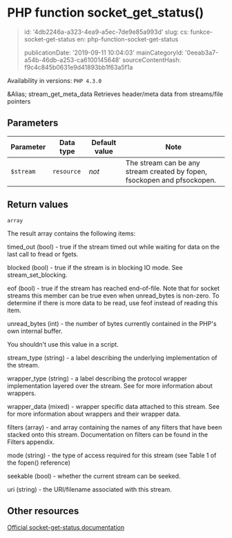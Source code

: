 PHP function socket_get_status()
================================

> id: '4db2246a-a323-4ea9-a5ec-7de9e85a993d'
> slug:
> 	cs: funkce-socket-get-status
> 	en: php-function-socket-get-status
> 
> publicationDate: '2019-09-11 10:04:03'
> mainCategoryId: '0eeab3a7-a54b-46db-a253-ca6100145648'
> sourceContentHash: f9c4c845b0631e9d41893bb1f63a5f1a

Availability in versions: `PHP 4.3.0`

&Alias; <function>stream_get_meta_data</function>
Retrieves header/meta data from streams/file pointers


Parameters
--------------

| Parameter | Data type | Default value | Note |
|-----|-----|-----|-----|
| `$stream` | `resource` | *not* | The stream can be any stream created by fopen, fsockopen and pfsockopen. |


Return values
----------------

`array`

The result array contains the following items:
</p>
<p>
timed_out (bool) - true if the stream
timed out while waiting for data on the last call to
fread or fgets.
</p>
<p>
blocked (bool) - true if the stream is
in blocking IO mode. See stream_set_blocking.
</p>
<p>
eof (bool) - true if the stream has reached
end-of-file. Note that for socket streams this member can be true
even when unread_bytes is non-zero. To
determine if there is more data to be read, use
feof instead of reading this item.
</p>
<p>
unread_bytes (int) - the number of bytes
currently contained in the PHP's own internal buffer.
</p>
You shouldn't use this value in a script.
<p>
stream_type (string) - a label describing
the underlying implementation of the stream.
</p>
<p>
wrapper_type (string) - a label describing
the protocol wrapper implementation layered over the stream.
See for more information about wrappers.
</p>
<p>
wrapper_data (mixed) - wrapper specific
data attached to this stream. See for
more information about wrappers and their wrapper data.
</p>
<p>
filters (array) - and array containing
the names of any filters that have been stacked onto this stream.
Documentation on filters can be found in the
Filters appendix.
</p>
<p>
mode (string) - the type of access required for
this stream (see Table 1 of the fopen() reference)
</p>
<p>
seekable (bool) - whether the current stream can
be seeked.
</p>
<p>
uri (string) - the URI/filename associated with this
stream.

Other resources
------------

[Official socket-get-status documentation](https://www.php.net/manual/en/function.socket-get-status.php)

